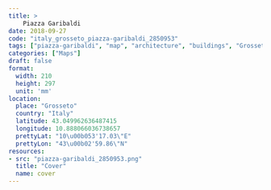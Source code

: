 ```yaml
---
title: > 
    Piazza Garibaldi
date: 2018-09-27
code: "italy_grosseto_piazza-garibaldi_2850953"
tags: ["piazza-garibaldi", "map", "architecture", "buildings", "Grosseto", "Italy"]
categories: ["Maps"]
draft: false
format:
  width: 210
  height: 297
  unit: 'mm'
location:
  place: "Grosseto"
  country: "Italy"
  latitude: 43.049962636487415
  longitude: 10.888066036738657
  prettyLat: "10\u00b053'17.03\"E"
  prettyLon: "43\u00b02'59.86\"N"
resources:
- src: "piazza-garibaldi_2850953.png"
  title: "Cover"
  name: cover
---
```

